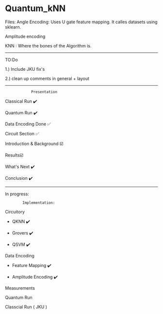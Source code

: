 # Quantum_kNN

Files:
Angle Encoding: Uses U gate feature mapping. It calles datasets using sklearn.

Amplitude encoding

KNN : Where the bones of the Algorithm  is.

----------------------------------------------------------------------------------------
TO:Do 

1.) Include JKU fix's

2.) clean up comments in general + layout 


--------------

                Presentation 

Classical Run ✔️

Quantum Run ✔️

Data Encoding Done ✅

Circuit Section ✅

Introduction & Background ☑️

Results☑️

What's Next ✔️

Conclusion ✔️



----------------------------------------------

In progress: 
        
            Implementation:

Circuitory 

   - QKNN ✔️
  
   - Grovers ✔️
  
   - QSVM ✔️

Data Encoding

  - Feature Mapping ✔️
  
  - Amplitude Encoding ✔️
  

Measurements
  
Quantum Run

Classcial Run ( JKU )
